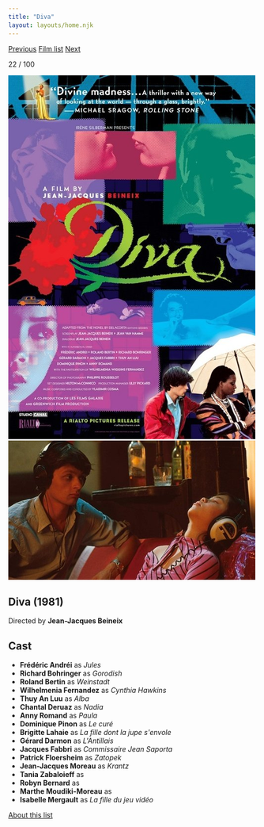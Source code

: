 ```yaml
---
title: "Diva"
layout: layouts/home.njk
---
```


<nav class="films">
  <a class="prev" href="../being-there">Previous</a>
  <a href="../">Film list</a>
  <a class="next" href="../gregorys-girl">Next</a>
</nav>

<p>22 / 100</p>

<article class="film">
  <img class="poster" src="../films/posters/diva.jpg" alt="">
  <img class="backdrop" src="../films/backdrops/diva.jpg" alt="">

  <h1>Diva (1981)</h1>

  <p class="director">
    Directed by <strong>Jean-Jacques Beineix</strong>
  </p>


  <h2>
    Cast
  </h2>
  <ul>
    <li><strong>Frédéric Andréi</strong> as <em>Jules</em></li>
<li><strong>Richard Bohringer</strong> as <em>Gorodish</em></li>
<li><strong>Roland Bertin</strong> as <em>Weinstadt</em></li>
<li><strong>Wilhelmenia Fernandez</strong> as <em>Cynthia Hawkins</em></li>
<li><strong>Thuy An Luu</strong> as <em>Alba</em></li>
<li><strong>Chantal Deruaz</strong> as <em>Nadia</em></li>
<li><strong>Anny Romand</strong> as <em>Paula</em></li>
<li><strong>Dominique Pinon</strong> as <em>Le curé</em></li>
<li><strong>Brigitte Lahaie</strong> as <em>La fille dont la jupe s'envole</em></li>
<li><strong>Gérard Darmon</strong> as <em>L'Antillais</em></li>
<li><strong>Jacques Fabbri</strong> as <em>Commissaire Jean Saporta</em></li>
<li><strong>Patrick Floersheim</strong> as <em>Zatopek</em></li>
<li><strong>Jean-Jacques Moreau</strong> as <em>Krantz</em></li>
<li><strong>Tania Zabaloieff</strong> as <em></em></li>
<li><strong>Robyn Bernard</strong> as <em></em></li>
<li><strong>Marthe Moudiki-Moreau</strong> as <em></em></li>
<li><strong>Isabelle Mergault</strong> as <em>La fille du jeu vidéo</em></li>
  </ul>
</article>
<footer>
  <a href="../about">About this list</a>
</footer>

